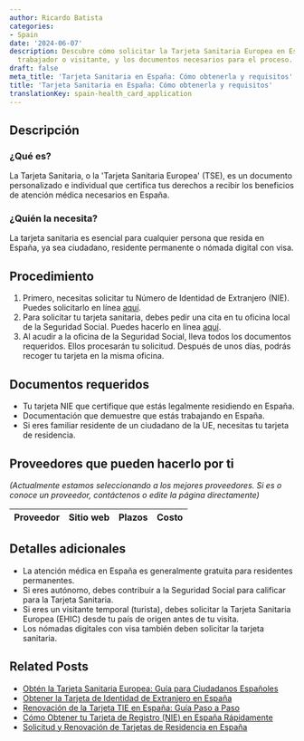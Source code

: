 ```yaml
---
author: Ricardo Batista
categories:
- Spain
date: '2024-06-07'
description: Descubre cómo solicitar la Tarjeta Sanitaria Europea en España como residente,
  trabajador o visitante, y los documentos necesarios para el proceso.
draft: false
meta_title: 'Tarjeta Sanitaria en España: Cómo obtenerla y requisitos'
title: 'Tarjeta Sanitaria en España: Cómo obtenerla y requisitos'
translationKey: spain-health_card_application
---
```



## Descripción
### ¿Qué es?
La Tarjeta Sanitaria, o la 'Tarjeta Sanitaria Europea' (TSE), es un documento personalizado e individual que certifica tus derechos a recibir los beneficios de atención médica necesarios en España.

### ¿Quién la necesita?
La tarjeta sanitaria es esencial para cualquier persona que resida en España, ya sea ciudadano, residente permanente o nómada digital con visa.

## Procedimiento
1. Primero, necesitas solicitar tu Número de Identidad de Extranjero (NIE). Puedes solicitarlo en línea [aquí](https://sede.policia.gob.es/NieCertificado/).
2. Para solicitar tu tarjeta sanitaria, debes pedir una cita en tu oficina local de la Seguridad Social. Puedes hacerlo en línea [aquí](https://www.seg-social.es/wps/portal/wss/internet/Inicio).
3. Al acudir a la oficina de la Seguridad Social, lleva todos los documentos requeridos. Ellos procesarán tu solicitud. Después de unos días, podrás recoger tu tarjeta en la misma oficina.

## Documentos requeridos
- Tu tarjeta NIE que certifique que estás legalmente residiendo en España.
- Documentación que demuestre que estás trabajando en España.
- Si eres familiar residente de un ciudadano de la UE, necesitas tu tarjeta de residencia.

## Proveedores que pueden hacerlo por ti
_(Actualmente estamos seleccionando a los mejores proveedores. Si es o conoce un proveedor, contáctenos o edite la página directamente)_

| Proveedor | Sitio web | Plazos | Costo |
| --------------- | --------------- | :-------------: | :-------------: |
## Detalles adicionales
- La atención médica en España es generalmente gratuita para residentes permanentes.
- Si eres autónomo, debes contribuir a la Seguridad Social para calificar para la Tarjeta Sanitaria.
- Si eres un visitante temporal (turista), debes solicitar la Tarjeta Sanitaria Europea (EHIC) desde tu país de origen antes de tu visita.
- Los nómadas digitales con visa también deben solicitar la tarjeta sanitaria.

## Related Posts

- [Obtén la Tarjeta Sanitaria Europea: Guía para Ciudadanos Españoles](https://tramitit.com/es/guides/spain/renovacion_de_la_tarjeta_sanitaria/)
- [Obtener la Tarjeta de Identidad de Extranjero en España](https://tramitit.com/es/guides/spain/solicitud_de_la_tarjeta_de_estudiante/)
- [Renovación de la Tarjeta TIE en España: Guía Paso a Paso](https://tramitit.com/es/guides/spain/renovacion_de_la_tarjeta_de_residente_comunitario/)
- [Cómo Obtener tu Tarjeta de Registro (NIE) en España Rápidamente](https://tramitit.com/es/guides/spain/cédula_de_inscripción/)
- [Solicitud y Renovación de Tarjetas de Residencia en España](https://tramitit.com/es/guides/spain/tarjeta_inicial_o_renovación_residencia_o_residencia_y_trabajo/)
